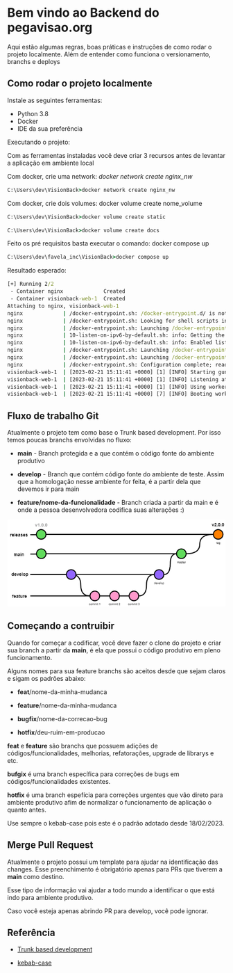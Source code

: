 
# Bem vindo ao Backend do pegavisao.org

  

Aqui estão algumas regras, boas práticas e instruções de como rodar o projeto localmente. Além de entender como funciona o versionamento, branchs e deploys

  

## Como rodar o projeto localmente

Instale as seguintes ferramentas:
- Python 3.8
- Docker
- IDE da sua preferência

Executando o projeto:

Com as ferramentas instaladas você deve criar 3 recursos antes de levantar a aplicação em ambiente local

Com docker, crie uma network: *docker network create nginx_nw*
```cmd
C:\Users\dev\VisionBack>docker network create nginx_nw
```

Com docker, crie dois volumes: docker volume create nome_volume
```cmd
C:\Users\dev\VisionBack>docker volume create static
```
```cmd
C:\Users\dev\VisionBack>docker volume create docs
```

Feito os pré requisitos basta executar o comando: docker compose up

```cmd
C:\Users\dev\favela_inc\VisionBack>docker compose up
```
Resultado esperado: 
```cmd
[+] Running 2/2
 - Container nginx             Created                                                                                                 0.1s 
 - Container visionback-web-1  Created                                                                                                 0.1s 
Attaching to nginx, visionback-web-1
nginx             | /docker-entrypoint.sh: /docker-entrypoint.d/ is not empty, will attempt to perform configuration
nginx             | /docker-entrypoint.sh: Looking for shell scripts in /docker-entrypoint.d/
nginx             | /docker-entrypoint.sh: Launching /docker-entrypoint.d/10-listen-on-ipv6-by-default.sh
nginx             | 10-listen-on-ipv6-by-default.sh: info: Getting the checksum of /etc/nginx/conf.d/default.conf
nginx             | 10-listen-on-ipv6-by-default.sh: info: Enabled listen on IPv6 in /etc/nginx/conf.d/default.conf
nginx             | /docker-entrypoint.sh: Launching /docker-entrypoint.d/20-envsubst-on-templates.sh
nginx             | /docker-entrypoint.sh: Launching /docker-entrypoint.d/30-tune-worker-processes.sh
nginx             | /docker-entrypoint.sh: Configuration complete; ready for start up
visionback-web-1  | [2023-02-21 15:11:41 +0000] [1] [INFO] Starting gunicorn 20.1.0
visionback-web-1  | [2023-02-21 15:11:41 +0000] [1] [INFO] Listening at: http://0.0.0.0:5000 (1)
visionback-web-1  | [2023-02-21 15:11:41 +0000] [1] [INFO] Using worker: sync
visionback-web-1  | [2023-02-21 15:11:41 +0000] [7] [INFO] Booting worker with pid: 7
```
  

## Fluxo de trabalho Git

Atualmente o projeto tem como base o Trunk based development. Por isso temos poucas branchs envolvidas no fluxo:

-  **main** - Branch protegida e a que contém o código fonte do ambiente produtivo

-  **develop** - Branch que contém código fonte do ambiente de teste. Assim que a homologação nesse ambiente for feita, é a partir dela que devemos ir para main

-  **feature/nome-da-funcionalidade** - Branch criada a partir da main e é onde a pessoa desenvolvedora codifica suas alterações :)

  

![alt text](/docs/flow-pegavisao.png  "Fluxo de trabalho do Pegavisao.org")

  
  

## Começando a contruibir

Quando for começar a codificar, você deve fazer o clone do projeto e criar sua branch a partir da **main**, é ela que possui o código produtivo em pleno funcionamento.

  

Alguns nomes para sua feature branchs são aceitos desde que sejam claros e sigam os padrões abaixo:

-  **feat**/nome-da-minha-mudanca

-  **feature**/nome-da-minha-mudanca

-  **bugfix**/nome-da-correcao-bug

-  **hotfix**/deu-ruim-em-producao

  

**feat** e **feature** são branchs que possuem adições de códigos/funcionalidades, melhorias, refatorações, upgrade de librarys e etc.

  

**bufgix** é uma branch específica para correções de bugs em códigos/funcionalidades existentes.

  

**hotfix** é uma branch espefícia para correções urgentes que vão direto para ambiente produtivo afim de normalizar o funcionamento de aplicação o quanto antes.

  

Use sempre o kebab-case pois este é o padrão adotado desde 18/02/2023.

  

## Merge Pull Request

Atualmente o projeto possui um template para ajudar na identificação das changes. Esse preenchimento é obrigatório apenas para PRs que tiverem a **main** como destino.

  

Esse tipo de informação vai ajudar a todo mundo a identificar o que está indo para ambiente produtivo.

  

Caso você esteja apenas abrindo PR para develop, você pode ignorar.

  

## Referência

  

-  [Trunk based development](https://trunkbaseddevelopment.com/.)

-  [kebab-case](https://betterprogramming.pub/string-case-styles-camel-pascal-snake-and-kebab-case-981407998841)
